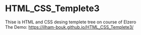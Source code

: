 # HTML_CSS_Templete3
Thise is HTML and CSS desing templete tree on course of Elzero
<br>The Demo: https://ilham-bouk.github.io/HTML_CSS_Templete3/
